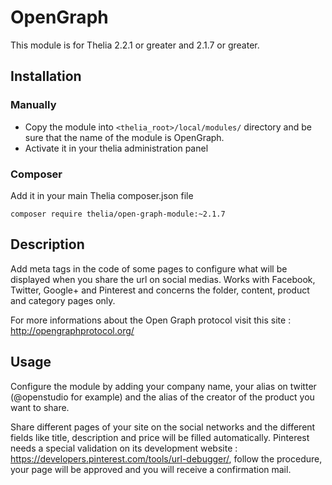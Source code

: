 # OpenGraph

This module is for Thelia 2.2.1 or greater and 2.1.7 or greater.

## Installation

### Manually

* Copy the module into ```<thelia_root>/local/modules/``` directory and be sure that the name of the module is OpenGraph.
* Activate it in your thelia administration panel

### Composer

Add it in your main Thelia composer.json file

```
composer require thelia/open-graph-module:~2.1.7
```

## Description

Add meta tags in the code of some pages to configure what will be displayed when you share the url on social medias.
Works with Facebook, Twitter, Google+ and Pinterest and concerns the folder, content, product and category pages only.

For more informations about the Open Graph protocol visit this site : http://opengraphprotocol.org/

## Usage

Configure the module by adding your company name, your alias on twitter (@openstudio for example) and the alias of the creator of the product you want to share.

Share different pages of your site on the social networks and the different fields like title, description and price will be filled automatically.
Pinterest needs a special validation on its development website : https://developers.pinterest.com/tools/url-debugger/, follow the procedure, your page will be approved and you will receive a confirmation mail.